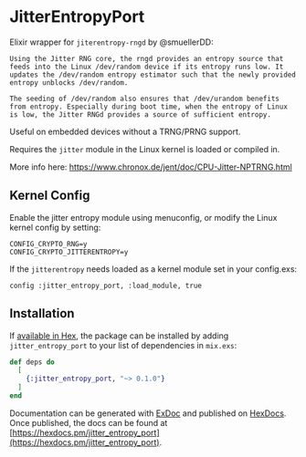 # JitterEntropyPort

Elixir wrapper for `jiterentropy-rngd` by @smuellerDD:

    Using the Jitter RNG core, the rngd provides an entropy source that feeds into the Linux /dev/random device if its entropy runs low. It updates the /dev/random entropy estimator such that the newly provided entropy unblocks /dev/random.

    The seeding of /dev/random also ensures that /dev/urandom benefits from entropy. Especially during boot time, when the entropy of Linux is low, the Jitter RNGd provides a source of sufficient entropy.

Useful on embedded devices without a TRNG/PRNG support.

Requires the `jitter` module in the Linux kernel is loaded or compiled in.

More info here: https://www.chronox.de/jent/doc/CPU-Jitter-NPTRNG.html

## Kernel Config

Enable the jitter entropy module using menuconfig, or modify the Linux kernel config by setting:

```
CONFIG_CRYPTO_RNG=y
CONFIG_CRYPTO_JITTERENTROPY=y
```

If the `jitterentropy` needs loaded as a kernel module set in your config.exs:

    config :jitter_entropy_port, :load_module, true

## Installation

If [available in Hex](https://hex.pm/docs/publish), the package can be installed
by adding `jitter_entropy_port` to your list of dependencies in `mix.exs`:

```elixir
def deps do
  [
    {:jitter_entropy_port, "~> 0.1.0"}
  ]
end
```

Documentation can be generated with [ExDoc](https://github.com/elixir-lang/ex_doc)
and published on [HexDocs](https://hexdocs.pm). Once published, the docs can
be found at [https://hexdocs.pm/jitter_entropy_port](https://hexdocs.pm/jitter_entropy_port).
